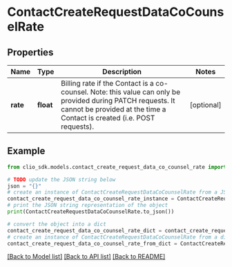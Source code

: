 # ContactCreateRequestDataCoCounselRate


## Properties

Name | Type | Description | Notes
------------ | ------------- | ------------- | -------------
**rate** | **float** | Billing rate if the Contact is a co-counsel.  Note: this value can only be provided during PATCH requests. It cannot be provided at the time a Contact is created (i.e. POST requests).  | [optional] 

## Example

```python
from clio_sdk.models.contact_create_request_data_co_counsel_rate import ContactCreateRequestDataCoCounselRate

# TODO update the JSON string below
json = "{}"
# create an instance of ContactCreateRequestDataCoCounselRate from a JSON string
contact_create_request_data_co_counsel_rate_instance = ContactCreateRequestDataCoCounselRate.from_json(json)
# print the JSON string representation of the object
print(ContactCreateRequestDataCoCounselRate.to_json())

# convert the object into a dict
contact_create_request_data_co_counsel_rate_dict = contact_create_request_data_co_counsel_rate_instance.to_dict()
# create an instance of ContactCreateRequestDataCoCounselRate from a dict
contact_create_request_data_co_counsel_rate_from_dict = ContactCreateRequestDataCoCounselRate.from_dict(contact_create_request_data_co_counsel_rate_dict)
```
[[Back to Model list]](../README.md#documentation-for-models) [[Back to API list]](../README.md#documentation-for-api-endpoints) [[Back to README]](../README.md)


